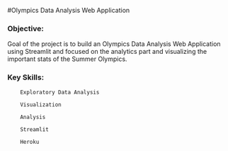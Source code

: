 #Olympics Data Analysis Web Application

### Objective: 

Goal of the project is to build an Olympics Data Analysis Web Application using Streamlit
and focused on the analytics part and visualizing the important stats of the Summer Olympics. 

### Key Skills: 

        Exploratory Data Analysis

        Visualization

        Analysis

        Streamlit

        Heroku
